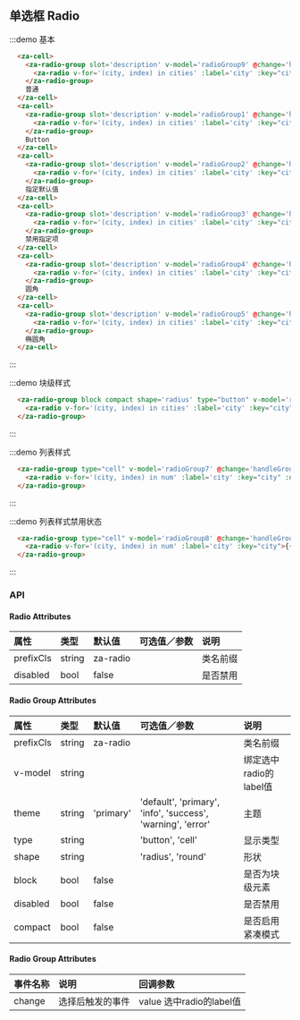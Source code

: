 <script>
export default {
  data() {
    return {
      city: null,
      index: null,
      cities: ['上海', '北京', '广州', '深圳'],
      num: ['选项一', '选项二', '选项三', '选项四'],
      radioGroup1: '',
      radioGroup2: '上海',
      radioGroup3: '',
      radioGroup4: '',
      radioGroup5: '',
      radioGroup6: '',
      radioGroup7: '',
      radioGroup8: '',
      radioGroup9: '',
    };
  },
  methods: {
    handleGroupChange(v) {
      console.log(v);
    }
  },
};
</script>

## 单选框 Radio

:::demo 基本
```html
  <za-cell>
    <za-radio-group slot='description' v-model='radioGroup9' @change='handleGroupChange'>
      <za-radio v-for='(city, index) in cities' :label='city' :key="city">{{city}}</za-radio>
    </za-radio-group>
    普通
  </za-cell>
  <za-cell>
    <za-radio-group slot='description' v-model='radioGroup1' @change='handleGroupChange' type="button">
      <za-radio v-for='(city, index) in cities' :label='city' :key="city">{{city}}</za-radio>
    </za-radio-group>
    Button
  </za-cell>
  <za-cell>
    <za-radio-group slot='description' v-model='radioGroup2' @change='handleGroupChange' type="button">
      <za-radio v-for='(city, index) in cities' :label='city' :key="city">{{city}}</za-radio>
    </za-radio-group>
    指定默认值
  </za-cell>
  <za-cell>
    <za-radio-group slot='description' v-model='radioGroup3' @change='handleGroupChange' type="button">
      <za-radio v-for='(city, index) in cities' :label='city' :key="city" :disabled='index === 1'>{{city}}</za-radio>
    </za-radio-group>
    禁用指定项
  </za-cell>
  <za-cell>
    <za-radio-group slot='description' v-model='radioGroup4' @change='handleGroupChange' shape='radius' type="button">
      <za-radio v-for='(city, index) in cities' :label='city' :key="city">{{city}}</za-radio>
    </za-radio-group>
    圆角
  </za-cell>
  <za-cell>
    <za-radio-group slot='description' v-model='radioGroup5' @change='handleGroupChange' shape='round' type="button">
      <za-radio v-for='(city, index) in cities' :label='city' :key="city">{{city}}</za-radio>
    </za-radio-group>
    椭圆角
  </za-cell>
```
:::

:::demo 块级样式
```html
  <za-radio-group block compact shape='radius' type="button" v-model='radioGroup6' @change='handleGroupChange'>
    <za-radio v-for='(city, index) in cities' :label='city' :key="city">{{city}}</za-radio>
  </za-radio-group>
```
:::

:::demo 列表样式
```html
  <za-radio-group type="cell" v-model='radioGroup7' @change='handleGroupChange'>
    <za-radio v-for='(city, index) in num' :label='city' :key="city" :disabled='index === 1'>{{city + (index === 1 ? ' disabled' : '')}}</za-radio>
  </za-radio-group>
```
:::

:::demo 列表样式禁用状态
```html
  <za-radio-group type="cell" v-model='radioGroup8' @change='handleGroupChange' disabled>
    <za-radio v-for='(city, index) in num' :label='city' :key="city">{{city}}</za-radio>
  </za-radio-group>
```
:::

### API

#### Radio Attributes

| 属性 | 类型 | 默认值 | 可选值／参数 | 说明 |
| :--- | :--- | :--- | :--- | :--- |
| prefixCls | string | za-radio | | 类名前缀 |
| disabled | bool | false | | 是否禁用 |

#### Radio Group Attributes

| 属性 | 类型 | 默认值 | 可选值／参数 | 说明 |
| :--- | :--- | :--- | :--- | :--- |
| prefixCls | string | za-radio | | 类名前缀 |
| v-model | string | | | 绑定选中radio的label值 |
| theme | string | 'primary' | 'default', 'primary', 'info', 'success', 'warning', 'error' | 主题 |
| type | string | | 'button', 'cell' | 显示类型 |
| shape | string | | 'radius', 'round' | 形状 |
| block | bool | false | | 是否为块级元素 |
| disabled | bool | false | | 是否禁用 |
| compact | bool | false | | 是否启用紧凑模式 |

#### Radio Group Attributes
| 事件名称 | 说明 | 回调参数 |
| :--- | :--- | :--- |
| change | 选择后触发的事件 | value 选中radio的label值 |